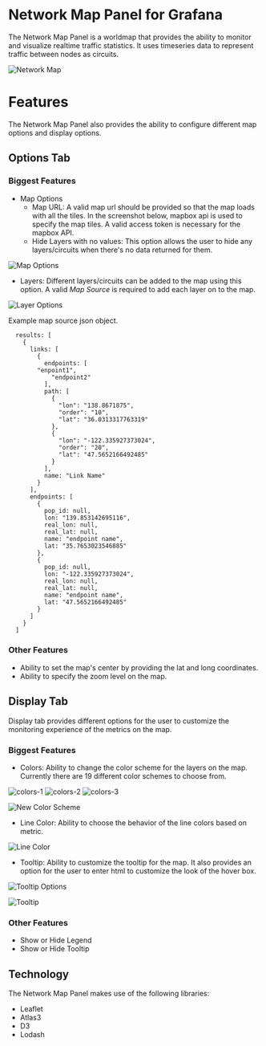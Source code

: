 # Network Map Panel for Grafana
The Network Map Panel is a worldmap that provides the ability to monitor and visualize realtime traffic statistics. It uses timeseries data to represent traffic between nodes as circuits.

![Network Map](/src/images/network-map-main.png)

# Features
The Network Map Panel also provides the ability to configure different map options and display options. 

## Options Tab
### Biggest Features
* Map Options
  - Map URL: A valid map url should be provided so that the map loads with all the tiles. In the screenshot below, mapbox api is used to specify the map tiles. A valid access token is necessary for the mapbox API.
  - Hide Layers with no values: This option allows the user to hide any layers/circuits when there's no data returned for them.
  
![Map Options](/src/images/map-options.png)

* Layers: Different layers/circuits can be added to the map using this option. A valid *Map Source* is required to add each layer on to the map.

![Layer Options](/src/images/layer-options.png)
  
  Example map source json object.
  
```
  results: [
    {
      links: [
        {
          endpoints: [
	    "enpoint1",
            "endpoint2"
          ],
          path: [
            {
              "lon": "138.8671875",
              "order": "10",
              "lat": "36.0313317763319"
            },
            {
              "lon": "-122.335927373024",
              "order": "20",
              "lat": "47.5652166492485"
            }
          ],
          name: "Link Name"
        }
      ],
      endpoints: [
        {
          pop_id: null,
          lon: "139.853142695116",
          real_lon: null,
          real_lat: null,
          name: "endpoint name",
          lat: "35.7653023546885"
        },
        {
          pop_id: null,
          lon: "-122.335927373024",
          real_lon: null,
          real_lat: null,
          name: "endpoint name",
          lat: "47.5652166492485"
        }
      ]
    }
  ]
```
### Other Features
* Ability to set the map's center by providing the lat and long coordinates.
* Ability to specify the zoom level on the map. 

## Display Tab
Display tab provides different options for the user to customize the monitoring experience of the metrics on the map.
### Biggest Features
* Colors: Ability to change the color scheme for the layers on the map. Currently there are 19 different color schemes to choose from.

![colors-1](/src/images/colors-3-2.png)	![colors-2](/src/images/colors-2.png)	![colors-3](/src/images/colors-1.png)

![New Color Scheme](/src/images/network-map.png)

* Line Color: Ability to choose the behavior of the line colors based on metric. 

![Line Color](/src/images/line-color.png)

* Tooltip: Ability to customize the tooltip for the map. It also provides an option for the user to enter html to customize the look of the hover box.

![Tooltip Options](/src/images/tooltip-options.png)

![Tooltip](/src/images/custom-hover-box.png)

### Other Features
* Show or Hide Legend
* Show or Hide Tooltip

## Technology
The Network Map Panel makes use of the following libraries:
* Leaflet
* Atlas3
* D3
* Lodash
